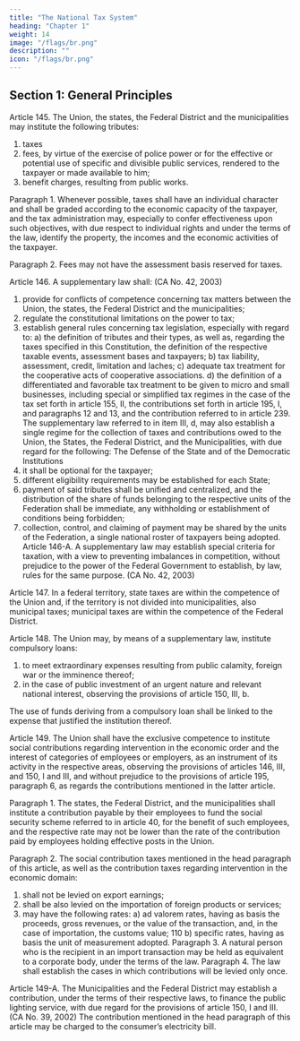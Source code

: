```yaml
---
title: "The National Tax System"
heading: "Chapter 1"
weight: 14
image: "/flags/br.png"
description: ""
icon: "/flags/br.png"
---
```



## Section 1: General Principles

Article 145.  The Union, the states, the Federal District and the municipalities may institute the following tributes:
1. taxes
2.  fees, by virtue of the exercise of police power or for the effective or potential use of specific and divisible public services, rendered to the taxpayer or made available to him;
3.   benefit charges, resulting from public works.


Paragraph 1. Whenever possible, taxes shall have an individual character and shall be graded according to the economic capacity of the taxpayer, and the tax administration may, especially to confer effectiveness upon such objectives, with due respect to individual rights and under the terms of the law, identify the property, the incomes and the economic activities of the taxpayer.

Paragraph 2. Fees may not have the assessment basis reserved for taxes.

Article 146. A supplementary law shall: (CA No. 42, 2003)
1. provide for conflicts of competence concerning tax matters between the
Union, the states, the Federal District and the municipalities;
2.  regulate the constitutional limitations on the power to tax;
3.   establish general rules concerning tax legislation, especially with regard to:
a) the definition of tributes and their types, as well as, regarding the taxes
specified in this Constitution, the definition of the respective taxable events,
assessment bases and taxpayers;
b) tax liability, assessment, credit, limitation and laches;
c) adequate tax treatment for the cooperative acts of cooperative associations.
d) the definition of a differentiated and favorable tax treatment to be given to micro
and small businesses, including special or simplified tax regimes in the case
of the tax set forth in article 155, II, the contributions set forth in article 195,
I, and paragraphs 12 and 13, and the contribution referred to in article 239.
The supplementary law referred to in item III, d, may also
establish a single regime for the collection of taxes and contributions owed to the
Union, the States, the Federal District, and the Municipalities, with due regard for
the following:
The Defense of the State and of the Democratic Institutions
1091. it shall be optional for the taxpayer;
2.  different eligibility requirements may be established for each State;
3.   payment of said tributes shall be unified and centralized, and the distribution
of the share of funds belonging to the respective units of the Federation shall be
immediate, any withholding or establishment of conditions being forbidden;
4. collection, control, and claiming of payment may be shared by the units
of the Federation, a single national roster of taxpayers being adopted.
Article 146-A.  A supplementary law may establish special criteria for taxation, with
a view to preventing imbalances in competition, without prejudice to the power of the
Federal Government to establish, by law, rules for the same purpose. (CA No. 42, 2003)

Article 147.  In a federal territory, state taxes are within the competence of the Union and, if the territory is not divided into municipalities, also municipal taxes; municipal taxes are within the competence of the Federal District.

Article 148.  The Union may, by means of a supplementary law, institute compulsory loans:
1. to meet extraordinary expenses resulting from public calamity, foreign war
or the imminence thereof;
2.  in the case of public investment of an urgent nature and relevant national
interest, observing the provisions of article 150, III, b.

The use of funds deriving from a compulsory loan shall be linked to the expense that justified the institution thereof.

Article 149. The Union shall have the exclusive competence to institute social contributions regarding intervention in the economic order and the interest of categories of employees or employers, as an instrument of its activity in the respective areas, observing the provisions of articles 146, III, and 150, I and III, and without prejudice to the provisions of article 195, paragraph 6, as regards the contributions mentioned in the latter article.

Paragraph 1. The states, the Federal District, and the municipalities shall institute a contribution payable by their employees to fund the social security scheme referred to in article 40, for the benefit of such employees, and the respective rate may not be lower than the rate of the contribution paid by employees holding effective posts in the Union.

Paragraph 2. The social contribution taxes mentioned in the head paragraph of this article, as well as the contribution taxes regarding intervention in the economic domain:
1. shall not be levied on export earnings;
2.  shall be also levied on the importation of foreign products or services;
3.   may have the following rates:
a) ad valorem rates, having as basis the proceeds, gross revenues, or the value
of the transaction, and, in the case of importation, the customs value;
110
 b) specific rates, having as basis the unit of measurement adopted.
Paragraph 3. A natural person who is the recipient in an import transaction may
be held as equivalent to a corporate body, under the terms of the law.
Paragraph 4. The law shall establish the cases in which contributions will be
levied only once.

Article 149-A.  The Municipalities and the Federal District may establish a
contribution, under the terms of their respective laws, to finance the public lighting
service, with due regard for the provisions of article 150, I and III. (CA No. 39, 2002)
The contribution mentioned in the head paragraph of this article
may be charged to the consumer’s electricity bill.

